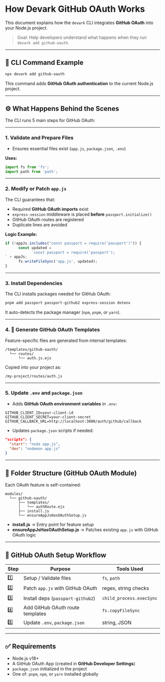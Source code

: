 # How Devark GitHub OAuth Works

This document explains how the `devark` CLI integrates **GitHub OAuth** into your Node.js project.

> Goal: Help developers understand what happens when they run `devark add github-oauth`.

---

## 🚀 CLI Command Example

```bash
npx devark add github-oauth
```

This command adds **GitHub OAuth authentication** to the current Node.js project.

---

## ⚙️ What Happens Behind the Scenes

The CLI runs 5 main steps for GitHub OAuth:

---

### 1. Validate and Prepare Files

- Ensures essential files exist (`app.js`, `package.json`, `.env`)

**Uses:**

```js
import fs from 'fs';
import path from 'path';
```

---

### 2. Modify or Patch `app.js`

The CLI guarantees that:

- Required **GitHub OAuth imports** exist
- `express-session` middleware is placed **before** `passport.initialize()`
- GitHub OAuth routes are registered
- Duplicate lines are avoided

**Logic Example:**

```js
if (!appJs.includes("const passport = require('passport')")) {
      const updated =
            `const passport = require('passport');
` + appJs;
      fs.writeFileSync('app.js', updated);
}
```

---

### 3. Install Dependencies

The CLI installs packages needed for GitHub OAuth:

```bash
pnpm add passport passport-github2 express-session dotenv
```

It auto-detects the package manager (`npm`, `pnpm`, or `yarn`).

---

### 4. 🧱 Generate GitHub OAuth Templates

Feature-specific files are generated from internal templates:

```
/templates/github-oauth/
  └── routes/
      └── auth.js.ejs
```

Copied into your project as:

```
/my-project/routes/auth.js
```

---

### 5. Update `.env` and `package.json`

- Adds **GitHub OAuth environment variables** in `.env`:

```
GITHUB_CLIENT_ID=your-client-id
GITHUB_CLIENT_SECRET=your-client-secret
GITHUB_CALLBACK_URL=http://localhost:3000/auth/github/callback
```

- Updates `package.json` scripts if needed:

```json
"scripts": {
  "start": "node app.js",
  "dev": "nodemon app.js"
}
```

---

## 📂 Folder Structure (GitHub OAuth Module)

Each OAuth feature is self-contained:

```
modules/
  └── github-oauth/
      ├── templates/
      │   └── authRoute.ejs
      ├── install.js
      └── ensureAppJsHasOAuthSetup.js
```

- **install.js** → Entry point for feature setup
- **ensureAppJsHasOAuthSetup.js** → Patches existing `app.js` with GitHub OAuth logic

---

## 🔄 GitHub OAuth Setup Workflow

| Step | Purpose                           | Tools Used               |
| ---- | --------------------------------- | ------------------------ |
| 1️⃣   | Setup / Validate files            | `fs`, `path`             |
| 2️⃣   | Patch `app.js` with GitHub OAuth  | regex, string checks     |
| 3️⃣   | Install deps (`passport-github2`) | `child_process.execSync` |
| 4️⃣   | Add GitHub OAuth route templates  | `fs.copyFileSync`        |
| 5️⃣   | Update `.env`, `package.json`     | string, JSON             |

---

## ✅ Requirements

- Node.js v18+
- A GitHub OAuth App (created in **GitHub Developer Settings**)
- `package.json` initialized in the project
- One of: `pnpm`, `npm`, or `yarn` installed globally
